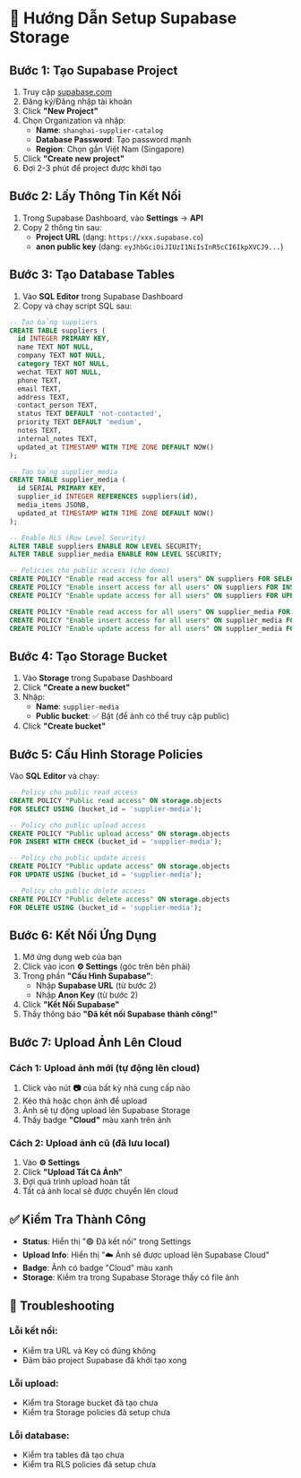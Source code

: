 # 🚀 Hướng Dẫn Setup Supabase Storage

## Bước 1: Tạo Supabase Project

1. Truy cập [supabase.com](https://supabase.com)
2. Đăng ký/Đăng nhập tài khoản
3. Click **"New Project"**
4. Chọn Organization và nhập:
   - **Name**: `shanghai-supplier-catalog`
   - **Database Password**: Tạo password mạnh
   - **Region**: Chọn gần Việt Nam (Singapore)
5. Click **"Create new project"**
6. Đợi 2-3 phút để project được khởi tạo

## Bước 2: Lấy Thông Tin Kết Nối

1. Trong Supabase Dashboard, vào **Settings** → **API**
2. Copy 2 thông tin sau:
   - **Project URL** (dạng: `https://xxx.supabase.co`)
   - **anon public key** (dạng: `eyJhbGciOiJIUzI1NiIsInR5cCI6IkpXVCJ9...`)

## Bước 3: Tạo Database Tables

1. Vào **SQL Editor** trong Supabase Dashboard
2. Copy và chạy script SQL sau:

```sql
-- Tạo bảng suppliers
CREATE TABLE suppliers (
  id INTEGER PRIMARY KEY,
  name TEXT NOT NULL,
  company TEXT NOT NULL,
  category TEXT NOT NULL,
  wechat TEXT NOT NULL,
  phone TEXT,
  email TEXT,
  address TEXT,
  contact_person TEXT,
  status TEXT DEFAULT 'not-contacted',
  priority TEXT DEFAULT 'medium',
  notes TEXT,
  internal_notes TEXT,
  updated_at TIMESTAMP WITH TIME ZONE DEFAULT NOW()
);

-- Tạo bảng supplier_media
CREATE TABLE supplier_media (
  id SERIAL PRIMARY KEY,
  supplier_id INTEGER REFERENCES suppliers(id),
  media_items JSONB,
  updated_at TIMESTAMP WITH TIME ZONE DEFAULT NOW()
);

-- Enable RLS (Row Level Security)
ALTER TABLE suppliers ENABLE ROW LEVEL SECURITY;
ALTER TABLE supplier_media ENABLE ROW LEVEL SECURITY;

-- Policies cho public access (cho demo)
CREATE POLICY "Enable read access for all users" ON suppliers FOR SELECT USING (true);
CREATE POLICY "Enable insert access for all users" ON suppliers FOR INSERT WITH CHECK (true);
CREATE POLICY "Enable update access for all users" ON suppliers FOR UPDATE USING (true);

CREATE POLICY "Enable read access for all users" ON supplier_media FOR SELECT USING (true);
CREATE POLICY "Enable insert access for all users" ON supplier_media FOR INSERT WITH CHECK (true);
CREATE POLICY "Enable update access for all users" ON supplier_media FOR UPDATE USING (true);
```

## Bước 4: Tạo Storage Bucket

1. Vào **Storage** trong Supabase Dashboard
2. Click **"Create a new bucket"**
3. Nhập:
   - **Name**: `supplier-media`
   - **Public bucket**: ✅ Bật (để ảnh có thể truy cập public)
4. Click **"Create bucket"**

## Bước 5: Cấu Hình Storage Policies

Vào **SQL Editor** và chạy:

```sql
-- Policy cho public read access
CREATE POLICY "Public read access" ON storage.objects 
FOR SELECT USING (bucket_id = 'supplier-media');

-- Policy cho public upload access  
CREATE POLICY "Public upload access" ON storage.objects 
FOR INSERT WITH CHECK (bucket_id = 'supplier-media');

-- Policy cho public update access
CREATE POLICY "Public update access" ON storage.objects 
FOR UPDATE USING (bucket_id = 'supplier-media');

-- Policy cho public delete access
CREATE POLICY "Public delete access" ON storage.objects 
FOR DELETE USING (bucket_id = 'supplier-media');
```

## Bước 6: Kết Nối Ứng Dụng

1. Mở ứng dụng web của bạn
2. Click vào icon **⚙️ Settings** (góc trên bên phải)
3. Trong phần **"Cấu Hình Supabase"**:
   - Nhập **Supabase URL** (từ bước 2)
   - Nhập **Anon Key** (từ bước 2)
4. Click **"Kết Nối Supabase"**
5. Thấy thông báo **"Đã kết nối Supabase thành công!"**

## Bước 7: Upload Ảnh Lên Cloud

### Cách 1: Upload ảnh mới (tự động lên cloud)
1. Click vào nút **📷** của bất kỳ nhà cung cấp nào
2. Kéo thả hoặc chọn ảnh để upload
3. Ảnh sẽ tự động upload lên Supabase Storage
4. Thấy badge **"Cloud"** màu xanh trên ảnh

### Cách 2: Upload ảnh cũ (đã lưu local)
1. Vào **⚙️ Settings**
2. Click **"Upload Tất Cả Ảnh"**
3. Đợi quá trình upload hoàn tất
4. Tất cả ảnh local sẽ được chuyển lên cloud

## ✅ Kiểm Tra Thành Công

- **Status**: Hiển thị "🟢 Đã kết nối" trong Settings
- **Upload Info**: Hiển thị "☁️ Ảnh sẽ được upload lên Supabase Cloud"
- **Badge**: Ảnh có badge "Cloud" màu xanh
- **Storage**: Kiểm tra trong Supabase Storage thấy có file ảnh

## 🔧 Troubleshooting

### Lỗi kết nối:
- Kiểm tra URL và Key có đúng không
- Đảm bảo project Supabase đã khởi tạo xong

### Lỗi upload:
- Kiểm tra Storage bucket đã tạo chưa
- Kiểm tra Storage policies đã setup chưa

### Lỗi database:
- Kiểm tra tables đã tạo chưa
- Kiểm tra RLS policies đã setup chưa
